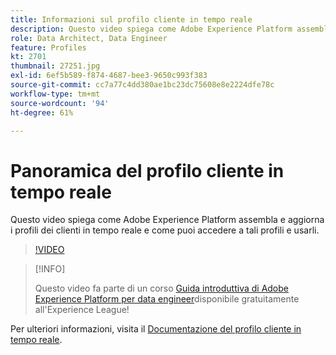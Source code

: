 ```yaml
---
title: Informazioni sul profilo cliente in tempo reale
description: Questo video spiega come Adobe Experience Platform assembla e aggiorna i profili dei clienti in tempo reale e come puoi accedere a tali profili e usarli.
role: Data Architect, Data Engineer
feature: Profiles
kt: 2701
thumbnail: 27251.jpg
exl-id: 6ef5b589-f874-4687-bee3-9650c993f383
source-git-commit: cc7a77c4dd380ae1bc23dc75608e8e2224dfe78c
workflow-type: tm+mt
source-wordcount: '94'
ht-degree: 61%

---
```


# Panoramica del profilo cliente in tempo reale

Questo video spiega come Adobe Experience Platform assembla e aggiorna i profili dei clienti in tempo reale e come puoi accedere a tali profili e usarli.

>[!VIDEO](https://video.tv.adobe.com/v/27251?quality=12&learn=on)

>[!INFO]
>
> Questo video fa parte di un corso [Guida introduttiva di Adobe Experience Platform per data engineer](https://experienceleague.adobe.com/?recommended=ExperiencePlatform-D-1-2020.2)disponibile gratuitamente all&#39;Experience League!

Per ulteriori informazioni, visita il [Documentazione del profilo cliente in tempo reale](https://experienceleague.adobe.com/docs/experience-platform/profile/home.html?lang=it).
